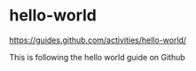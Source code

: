 # hello-world
https://guides.github.com/activities/hello-world/

This is following the hello world guide on Github
